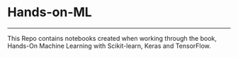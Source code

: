 # Hands-on-ML
___

This Repo contains notebooks created when working through the book, Hands-On Machine Learning with Scikit-learn, Keras and TensorFlow.
